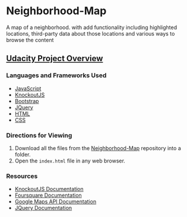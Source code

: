 # Neighborhood-Map
A map of a neighborhood. with add functionality including highlighted locations, third-party data about those locations and various ways to browse the content

## [Udacity Project Overview](Project_Overview.MD)

### Languages and Frameworks Used
* [JavaScript](https://www.javascript.com/)
* [KnockoutJS](http://knockoutjs.com)
* [Bootstrap](https://getbootstrap.com/docs/4.0/components/navbar/)
* [JQuery](http://api.jquery.com/)
* [HTML](https://www.w3schools.com/Html/)
* [CSS](https://www.w3schools.com/css/default.asp)

### Directions for Viewing
1. Download all the files from the [Neighborhood-Map](https://github.com/DanSLuong/Neighborhood-Map) repository into a folder.
2. Open the ```index.html``` file in any web browser.

### Resources
* [KnockoutJS Documentation](http://knockoutjs.com/documentation)
* [Foursquare Documentation](https://developer.foursquare.com/docs)
* [Google Maps API Documentation](https://developers.google.com/maps/documentation/)
* [JQuery Documentation](http://api.jquery.com/)
